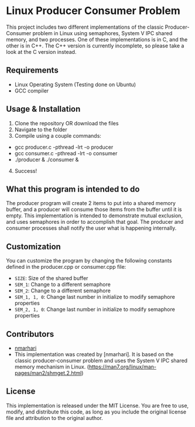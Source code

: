 # Linux Producer Consumer Problem

This project includes two different implementations of the classic Producer-Consumer problem in Linux using semaphores, System V IPC shared memory, and two processes. One of these implementations is in C, and the other is in C++. The C++ version is currently incomplete, so please take a look at the C version instead.

## Requirements

- Linux Operating System (Testing done on Ubuntu)
- GCC compiler

## Usage & Installation

1. Clone the repository OR download the files
2. Navigate to the folder
3. Compile using a couple commands:
  - gcc producer.c -pthread -lrt -o producer
  - gcc consumer.c -pthread -lrt -o consumer
  - ./producer & ./consumer &
4. Success!

## What this program is intended to do
The producer program will create 2 items to put into a shared memory buffer, and a producer will consume those items from the buffer until it is empty. This implementation is intended to demonstrate mutual exclusion, and uses semaphores in order to accomplish that goal. The producer and consumer processes shall notify the user what is happening internally.

## Customization

You can customize the program by changing the following constants defined in the producer.cpp or consumer.cpp file:
- `SIZE`: Size of the shared buffer
- `SEM_1`: Change to a different semaphore
- `SEM_2`: Change to a different semaphore
- `SEM_1, 1, 0`: Change last number in initialize to modify semaphore properties
- `SEM_2, 1, 0`: Change last number in initialize to modify semaphore properties

## Contributors

- [nmarhari](https://github.com/nmarhari)
- This implementation was created by [nmarhari]. It is based on the classic producer-consumer problem and uses the System V IPC shared memory mechanism in Linux. (https://man7.org/linux/man-pages/man2/shmget.2.html)

## License

This implementation is released under the MIT License. You are free to use, modify, and distribute this code, as long as you include the original license file and attribution to the original author.
